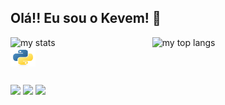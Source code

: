 ## Olá!! Eu sou o Kevem! 👋
<div style="display: flex">
  <img alt="my stats" width="45%" src="https://github-readme-stats.vercel.app/api?username=KevLima&show_icons=true&theme=dark">
  <img alt="my top langs" width="45%" src="https://github-readme-stats.vercel.app/api/top-langs/?username=KevLima&show_icons=true&theme=dark">
</div>
<div>
  <img align="center" alt="Rafa-Python" height="30" width="40" src="https://raw.githubusercontent.com/devicons/devicon/master/icons/python/python-original.svg">
</div>
  
  ##
 
<div> 
  <a href="https://www.instagram.com/kev.limma?igsh=MTF6Z2lldGIxanJjNQ==" target="_blank"><img src="https://img.shields.io/badge/-Instagram-%23E4405F?style=for-the-badge&logo=instagram&logoColor=white" target="_blank"></a>
  <a href="https://discord.gg/D7sUVVCd" target="_blank"><img src="https://img.shields.io/badge/Discord-7289DA?style=for-the-badge&logo=discord&logoColor=white" target="_blank"></a>
  <a href="#" target="_blank"><img src="https://img.shields.io/badge/-LinkedIn-%230077B5?style=for-the-badge&logo=linkedin&logoColor=white" target="_blank"></a> 
</div>

